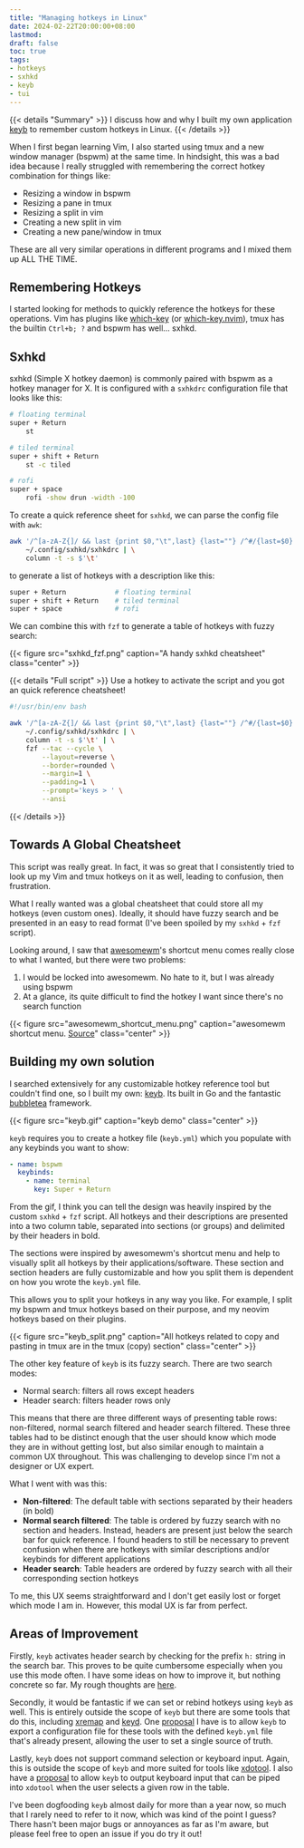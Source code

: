 ```yaml
---
title: "Managing hotkeys in Linux"
date: 2024-02-22T20:00:00+08:00
lastmod:
draft: false
toc: true
tags:
- hotkeys
- sxhkd
- keyb
- tui
---
```


{{< details "Summary" >}}
I discuss how and why I built my own application
[keyb](https://github.com/kencx/keyb) to remember
custom hotkeys in Linux.
{{< /details >}}

When I first began learning Vim, I also started using tmux and a new window
manager (bspwm) at the same time. In hindsight, this was a bad idea
because I really struggled with remembering the correct hotkey combination for
things like:

- Resizing a window in bspwm
- Resizing a pane in tmux
- Resizing a split in vim
- Creating a new split in vim
- Creating a new pane/window in tmux

These are all very similar operations in different programs and I mixed them up
ALL THE TIME.

## Remembering Hotkeys

I started looking for methods to quickly reference the hotkeys for these
operations. Vim has plugins like
[which-key](https://github.com/liuchengxu/vim-which-key) (or
[which-key.nvim](https://github.com/folke/which-key.nvim)), tmux has the builtin
`Ctrl+b; ?` and bspwm has well... sxhkd.

## Sxhkd

sxhkd (Simple X hotkey daemon) is commonly paired with bspwm as a hotkey manager
for X. It is configured with a `sxhkdrc` configuration file that looks like
this:

```bash
# floating terminal
super + Return
	st

# tiled terminal
super + shift + Return
    st -c tiled

# rofi
super + space
	rofi -show drun -width -100
```

To create a quick reference sheet for `sxhkd`, we can parse the config file with
`awk`:

```bash
awk '/^[a-zA-Z{]/ && last {print $0,"\t",last} {last=""} /^#/{last=$0}' \
    ~/.config/sxhkd/sxhkdrc | \
    column -t -s $'\t'
```

to generate a list of hotkeys with a description like this:

```bash
super + Return            # floating terminal
super + shift + Return    # tiled terminal
super + space             # rofi
```

We can combine this with `fzf` to generate a table of hotkeys with fuzzy search:

{{< figure src="sxhkd_fzf.png" caption="A handy sxhkd cheatsheet" class="center" >}}

{{< details "Full script" >}}
Use a hotkey to activate the script and you got an quick reference
cheatsheet!

```bash
#!/usr/bin/env bash

awk '/^[a-zA-Z{]/ && last {print $0,"\t",last} {last=""} /^#/{last=$0}' \
    ~/.config/sxhkd/sxhkdrc | \
    column -t -s $'\t' | \
    fzf --tac --cycle \
        --layout=reverse \
        --border=rounded \
        --margin=1 \
        --padding=1 \
        --prompt='keys > ' \
		--ansi
```
{{< /details >}}

## Towards A Global Cheatsheet

This script was really great. In fact, it was so great that I consistently tried
to look up my Vim and tmux hotkeys on it as well, leading to confusion, then
frustration.

What I really wanted was a global cheatsheet that could store all my hotkeys
(even custom ones). Ideally, it should have fuzzy search and be presented in an
easy to read format (I've been spoiled by my `sxhkd` + `fzf` script).

Looking around, I saw that [awesomewm](https://awesomewm.org/)'s shortcut menu
comes really close to what I wanted, but there were two problems:

1. I would be locked into awesomewm. No hate to it, but I was already using
   bspwm
2. At a glance, its quite difficult to find the hotkey I want since there's no
   search function

{{< figure src="awesomewm_shortcut_menu.png" caption="awesomewm shortcut menu. [Source](https://stackoverflow.com/questions/73519361/awesome-wm-shortcut-to-toggle-or-make-a-window-sticky-this-shortcut-is-not-show)" class="center" >}}

## Building my own solution

I searched extensively for any customizable hotkey reference tool but couldn't
find one, so I built my own: [keyb](https://github.com/kencx/keyb). Its built in
Go and the fantastic
[bubbletea](https://github.com/charmbracelet/bubbletea/tree/master) framework.

{{< figure src="keyb.gif" caption="keyb demo" class="center" >}}

`keyb` requires you to create a hotkey file (`keyb.yml`) which you populate with
any keybinds you want to show:

```yml
- name: bspwm
  keybinds:
    - name: terminal
      key: Super + Return
```

From the gif, I think you can tell the design was heavily inspired by the custom
`sxhkd` + `fzf` script. All hotkeys and their descriptions are presented into a
two column table, separated into sections (or groups) and delimited by their
headers in bold.

The sections were inspired by awesomewm's shortcut menu and help to visually
split all hotkeys by their applications/software. These section and section
headers are fully customizable and how you split them is dependent on how you
wrote the `keyb.yml` file.

This allows you to split your hotkeys in any way you like. For example, I split
my bspwm and tmux hotkeys based on their purpose, and my neovim hotkeys based on
their plugins.

{{< figure src="keyb_split.png" caption="All hotkeys related to copy and pasting in tmux are in the tmux (copy) section" class="center" >}}

The other key feature of `keyb` is its fuzzy search. There are two search modes:

- Normal search: filters all rows except headers
- Header search: filters header rows only

This means that there are three different ways of presenting table rows:
non-filtered, normal search filtered and header search filtered. These three
tables had to be distinct enough that the user should know which mode they are
in without getting lost, but also similar enough to maintain a common UX
throughout. This was challenging to develop since I'm not a designer or UX
expert.

What I went with was this:

- **Non-filtered**: The default table with sections separated by their headers
  (in bold)
- **Normal search filtered**: The table is ordered by fuzzy search with no
  section and headers. Instead, headers are present just below the search bar
  for quick reference. I found headers to still be necessary to prevent
  confusion when there are hotkeys with similar descriptions and/or keybinds for
  different applications
- **Header search**: Table headers are ordered by fuzzy search with all their
  corresponding section hotkeys

To me, this UX seems straightforward and I don't get easily lost or forget which
mode I am in. However, this modal UX is far from perfect.

## Areas of Improvement

Firstly, `keyb` activates header search by checking for the prefix `h:` string
in the search bar. This proves to be quite cumbersome especially when you use
this mode often. I have some ideas on how to improve it, but nothing concrete so
far. My rough thoughts are [here](https://github.com/kencx/keyb/issues/16).

Secondly, it would be fantastic if we can set or rebind hotkeys using `keyb` as
well. This is entirely outside the scope of `keyb` but there are some tools that
do this, including [xremap](https://github.com/k0kubun/xremap) and
[keyd](https://github.com/rvaiya/keyd). One
[proposal](https://github.com/kencx/keyb/issues/29) I have is to allow `keyb` to
export a configuration file for these tools with the defined `keyb.yml` file
that's already present, allowing the user to set a single source of truth.

Lastly, `keyb` does not support command selection or keyboard input. Again, this
is outside the scope of `keyb` and more suited for tools like
[xdotool](https://github.com/jordansissel/xdotool). I also have a
[proposal](https://github.com/kencx/keyb/issues/30) to allow `keyb` to output
keyboard input that can be piped into `xdotool` when the user selects a given
row in the table.

I've been dogfooding `keyb` almost daily for more than a year now, so much that
I rarely need to refer to it now, which was kind of the point I guess? There
hasn't been major bugs or annoyances as far as I'm aware, but please feel free
to open an issue if you do try it out!
